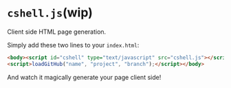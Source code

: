 # `cshell.js`(wip)
Client side HTML page generation.

Simply add these two lines to your `index.html`:
```html
<body><script id="cshell" type="text/javascript" src="cshell.js"></script>
<script>loadGitHub("name", "project", "branch");</script></body>
```
And watch it magically generate your page client side!
